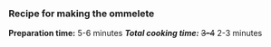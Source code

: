 ### Recipe for making the ommelete
**Preparation time:** 5-6 minutes
__*Total cooking time:*__ ~~3-4~~ 2-3 minutes


